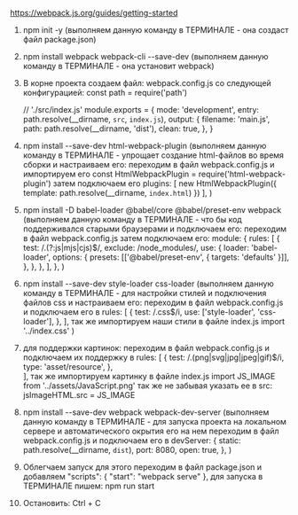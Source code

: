 https://webpack.js.org/guides/getting-started
1. npm init -y (выполняем данную команду в ТЕРМИНАЛЕ - она создаст файл package.json)
2. npm install webpack webpack-cli --save-dev (выполняем данную команду в ТЕРМИНАЛЕ - она установит webpack)
3. В корне проекта создаем файл: webpack.config.js со следующей конфигурацией:
const path = require('path')

    // './src/index.js'
    module.exports = {
      mode: 'development',
      entry: path.resolve(__dirname, `src`, `index.js`),
      output: {
        filename: 'main.js',
        path: path.resolve(__dirname, 'dist'),
        clean: true,
      },
    }
4. npm install --save-dev html-webpack-plugin (выполняем данную команду в ТЕРМИНАЛЕ - упрощает создание html-файлов во время сборки и настраиваем его: переходим в файл webpack.config.js и импортируем его const HtmlWebpackPlugin = require('html-webpack-plugin') затем подключаем его
      plugins: [
        new HtmlWebpackPlugin({
          template: path.resolve(__dirname, `index.html`)
        })
      ],
    ) 
5. npm install -D babel-loader @babel/core @babel/preset-env webpack (выполняем данную команду в ТЕРМИНАЛЕ - что бы код поддерживался старыми браузерами и подключаем его: переходим в файл webpack.config.js затем подключаем его: 
    module: {
        rules: [
          {
            test: /\.(?:js|mjs|cjs)$/,
            exclude: /node_modules/,
            use: {
              loader: 'babel-loader',
              options: {
                presets: [['@babel/preset-env', { targets: 'defaults' }]],
              },
            },
          },
        ],
      },
)
6. npm install --save-dev style-loader css-loader (выполняем данную команду в ТЕРМИНАЛЕ - для настройки стилей и подключения файлов css и настраиваем его: переходим в файл webpack.config.js и подключаем его в 
    rules: [
        {
            test: /\.css$/i,
            use: ['style-loader', 'css-loader'],
          },
      ],
так же импортируем наши стили в файле index.js import '../index.css'
) 
7. для поддержки картинок: переходим в файл webpack.config.js и подключаем их поддержку в 
    rules: [
      {
        test: /\.(png|svg|jpg|jpeg|gif)$/i,
        type: 'asset/resource',
      },  
    ],
  так же импортируем картинку в файле index.js import JS_IMAGE from '../assets/JavaScript.png' так же не забывая указать ее в src: 
  jsImageHTML.src = JS_IMAGE
8. npm install --save-dev webpack webpack-dev-server (выполняем данную команду в ТЕРМИНАЛЕ - для запуска проекта на локальном сервере и автоматического окрытия его на нем переходим в файл webpack.config.js и подключаем его в 
    devServer: {
        static: path.resolve(__dirname, `dist`),
        port: 8080,
        open: true,
      },
) 
9. Облегчаем запуск для этого переходим в файл package.json и добавляем
    "scripts": {
        "start": "webpack serve"
      },
для запуска в ТЕРМИНАЛЕ пишем: npm run start
10. Остановить: Ctrl + C
